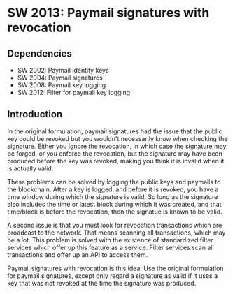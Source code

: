SW 2013: Paymail signatures with revocation
==========================================

Dependencies
------------
* SW 2002: Paymail identity keys
* SW 2004: Paymail signatures
* SW 2008: Paymail key logging
* SW 2012: Filter for paymail key logging

Introduction
------------

In the original formulation, paymail signatures had the issue that the public
key could be revoked but you wouldn't necessarily know when checking the
signature. Either you ignore the revocation, in which case the signature may be
forged, or you enforce the revocation, but the signature may have been produced
before the key was revoked, making you think it is invalid when it is actually
valid.

These problems can be solved by logging the public keys and paymails to the
blockchain. After a key is logged, and before it is revoked, you have a time
window during which the signature is valid. So long as the signature also
includes the time or latest block during which it was created, and that
time/block is before the revocation, then the signatue is known to be valid.

A second issue is that you must look for revocation transactions which are
broadcast to the network. That means scanning all transactions, which may be a
lot. This problem is solved with the existence of standardized filter services
which offer up this feature as a service. Filter services scan all transactions
and offer up an API to access them.

Paymail signatures with revocation is this idea: Use the original formulation
for paymail signatures, except only regard a signature as valid if it uses a key
that was not revoked at the time the signature was produced.